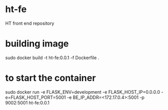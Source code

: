 # ht-fe

HT front end repository


# building image
sudo docker build -t ht-fe:0.0.1 -f Dockerfile .

# to start the container

sudo docker run -e FLASK_ENV=development -e FLASK_HOST_IP=0.0.0.0 -e=FLASK_HOST_PORT=5001 -e BE_IP_ADDR=<172.17.0.4>:5001 -p 9002:5001 ht-fe:0.0.1
